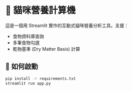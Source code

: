 # 🐾 貓咪營養計算機

這是一個用 Streamlit 實作的互動式貓咪營養分析工具。支援：

- 食物資料庫查詢
- 多筆食物勾選
- 乾物基準 (Dry Matter Basis) 計算

## 🚀 如何啟動

```bash
pip install -r requirements.txt
streamlit run app.py